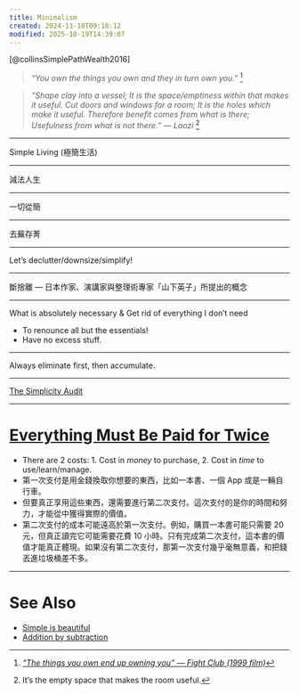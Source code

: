 ```yaml
---
title: Minimalism
created: 2024-11-18T09:18:12
modified: 2025-10-19T14:39:07
---
```


[@collinsSimplePathWealth2016]

> _“You own the things you own and they in turn own you.”_ [^1]

> _“Shape clay into a vessel; It is the space/emptiness within that makes it useful. Cut doors and windows for a room; It is the holes which make it useful. Therefore benefit comes from what is there; Usefulness from what is not there.” ― Laozi_ [^2]

---

Simple Living (極簡生活)

---

減法人生

---

一切從簡

---

去蕪存菁

---

Let’s declutter/downsize/simplify!

---

斷捨離 — 日本作家、演講家與整理術專家「山下英子」所提出的概念

---

What is absolutely necessary \& Get rid of everything I don’t need

* To renounce all but the essentials!
* Have no excess stuff.

---

Always eliminate first, then accumulate.

---

[The Simplicity Audit](notion://www.notion.so/The-Simplicity-Audit-166618161adb46c39169eb3d0a435f91?pvs=4)

---

# [Everything Must Be Paid for Twice](https://www.raptitude.com/2022/01/everything-must-be-paid-for-twice/)

* There are 2 costs: 1. Cost in _money_ to purchase, 2. Cost in _time_ to use/learn/manage.
* 第一次支付是用金錢換取你想要的東西，比如一本書、一個 App 或是一輛自行車。
* 但要真正享用這些東西，還需要進行第二次支付。這次支付的是你的時間和努力，才能從中獲得實際的價值。
* 第二次支付的成本可能遠高於第一次支付。例如，購買一本書可能只需要 20 元，但真正讀完它可能需要花費 10 小時。只有完成第二次支付，這本書的價值才能真正體現。如果沒有第二次支付，那第一次支付幾乎毫無意義，和把錢丟進垃圾桶差不多。

---

# See Also

* [Simple is beautiful](simple-is-beautiful.md)
* [Addition by subtraction](addition-by-subtraction.md)

[^1]: _[“The things you own end up owning you” — Fight Club (1999 film)](https://www.youtube.com/watch?v=zp-eEVkKh60)_
[^2]: It’s the empty space that makes the room useful.
